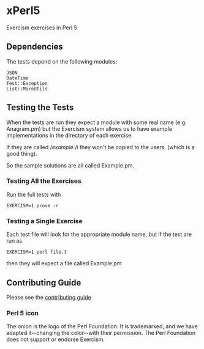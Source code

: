 # xPerl5

Exercism exercises in Perl 5

## Dependencies

The tests depend on the following modules:

    JSON
    DateTime
    Test::Exception
    List::MoreUtils

## Testing the Tests

When the tests are run they expect a module with some real name (e.g. Anagram.pm)
but the Exercism system allows us to have example implementations in the directory
of each exercise.

If they are called /*example.*/i they won't be copied to the users. (which is a good thing).

So the sample solutions are all called Example.pm.

### Testing All the Exercises

Run the full tests with

    EXERCISM=1 prove -r

### Testing a Single Exercise

Each test file will look for the appropriate module name, but if the test are run as

    EXERCISM=1 perl file.t

then they will expect a file called Example.pm

## Contributing Guide

Please see the [contributing guide](https://github.com/exercism/x-common/blob/master/CONTRIBUTING.md)

### Perl 5 icon

The onion is the logo of the Perl Foundation.
It is trademarked, and we have adapted it--changing the color--with their permission.
The Perl Foundation does not support or endorse Exercism.

